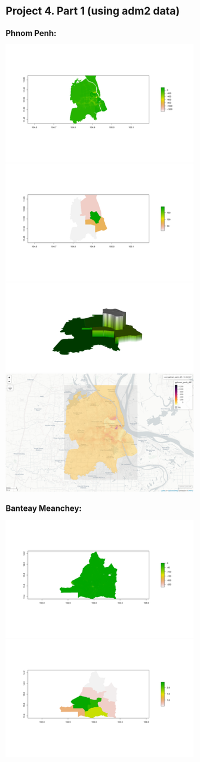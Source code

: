 # Project 4. Part 1 (using adm2 data)

## Phnom Penh:
![](https://raw.githubusercontent.com/dloumeau/data100repository/main/Screen%20Shot%202021-04-16%20at%209.00.10%20PM.png)
![](https://raw.githubusercontent.com/dloumeau/data100repository/main/Screen%20Shot%202021-04-16%20at%209.00.52%20PM.png)
![](https://raw.githubusercontent.com/dloumeau/data100repository/main/Screen%20Shot%202021-04-16%20at%209.01.39%20PM.png)
![](https://raw.githubusercontent.com/dloumeau/data100repository/main/Screen%20Shot%202021-04-16%20at%209.02.27%20PM.png)
## Banteay Meanchey:
![](https://raw.githubusercontent.com/dloumeau/data100repository/main/Screen%20Shot%202021-04-16%20at%209.24.55%20PM.png)
![](https://raw.githubusercontent.com/dloumeau/data100repository/main/Screen%20Shot%202021-04-16%20at%209.26.26%20PM.png)
![]()
![]()
![]()
